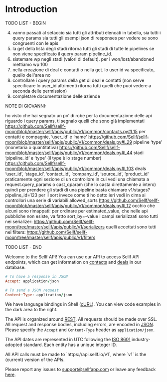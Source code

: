 # Introduction

<aside class="warning">
TODO LIST - BEGIN
</aside>

4. vanno passati al setaccio sia tutti gli attributi elencati in tabella, sia tutti i query params sia tutti gli esempi json di responses per vedere se sono congruenti con le apis
5. la get della lista degli stadi ritorna tutti gli stadi di tutte le pipelines se non viene specificato il query param pipeline_id.
6. sistemare wp negli stadi (valori di default). per i won/lost/abandoned mettiamo wp 100
7. nella creazione di deal e contatti o nella get. lo user id va specificato, quello dell'area no
8. controllare i query params della get di deal e contatti (non serve specificare lo user_id altrimenti ritorna tutti quelli che puoi vedere a seconda delle permission)
9. completare documentazione delle aziende

NOTE DI GIOVANNI:

ho visto che hai segnato un po’ di robe per la documentazione delle api
riguardo i query params, ti segnalo quelli che sono già implementati
https://github.com/Sellf/sellf-moon/blob/master/sellf/apis/public/v1/common/contacts.py#L15
per contatti e compagnie, ‘user_id’ e ‘name'
https://github.com/Sellf/sellf-moon/blob/master/sellf/apis/public/v1/common/deals.py#L29
pipeline ‘type' (monetaria o quantitativa)
https://github.com/Sellf/sellf-moon/blob/master/sellf/apis/public/v1/common/deals.py#L44
stadi ‘pipeline_id’ e ‘type' (il type è lo stage number)
https://github.com/Sellf/sellf-moon/blob/master/sellf/apis/public/v1/common/deals.py#L103
deals ‘user_id’, ‘stage_id’, ‘contact_id’, ‘company_id’, ‘source_id’, ‘product_id'
praticamente ogni sezione di un controllore in cui vedi una chiamata a request.query_params o cast_qparam (che lo casta direttamente a intero)
quindi per prendere gli stadi di una pipeline basta chiamare v1/stages?pipeline_id=123
per il sort invece come ti ho detto ieri vedi in cima ai controllori una serie di variabili allowed_sorts
https://github.com/Sellf/sellf-moon/blob/master/sellf/apis/public/v1/common/deals.py#L12
occhio che alcuni sono rimappati: per ordinare per estimated_value, che nelle api pubbliche non esiste, va fatto sort_by=-value
i campi serializzati sono tutti nei serializer: https://github.com/Sellf/sellf-moon/tree/master/sellf/apis/public/v1/serializers
quelli accettati sono tutti nei filters: https://github.com/Sellf/sellf-moon/tree/master/sellf/apis/public/v1/filters

<aside class="warning">
TODO LIST - END
</aside>

Welcome to the Sellf API! You can use our API to access Sellf API endpoints, which can get information on [contacts](#contacts) and [deals](#deals) in our database.


```ruby
# To have a response in JSON
Accept: application/json
```


```ruby
# To send a JSON request
Content-Type: application/json
```

We have language bindings in Shell ([cURL](https://en.wikipedia.org/wiki/CURL)). You can view code examples in the dark area to the right.

The API is organized around [REST](http://en.wikipedia.org/wiki/Representational_State_Transfer). All requests should be made over SSL. All request and response bodies, including errors, are encoded in [JSON](https://en.wikipedia.org/wiki/JSON). Please specify the `Accept` and `Content-Type` header as `application/json`.

The API dates are represented in UTC following the [ISO 8601](https://it.wikipedia.org/wiki/ISO_8601) industry-adopted standard.
Each entity has a unique integer ID.

<aside class="notice">
All API calls must be made to `https://api.sellf.io/v1`, where `v1` is the (current) version of the APIs.
</aside>

Please report any issues to <a href="mailto:support@sellfapp.com">support@sellfapp.com</a> or leave any feedback [here](https://sellf.uservoice.com).